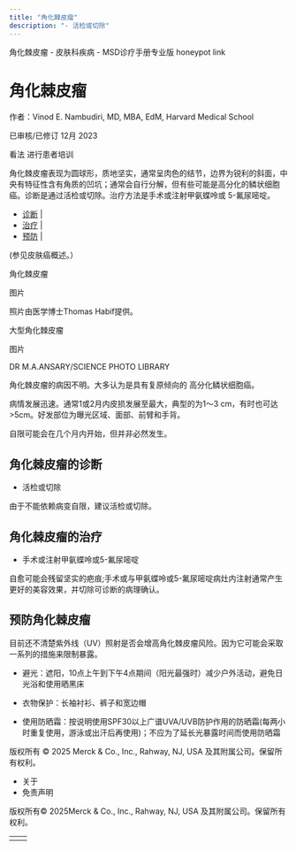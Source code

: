 ```yaml
---
title: "角化棘皮瘤"
description: "- 活检或切除"
---
```


﻿角化棘皮瘤 \- 皮肤科疾病 \- MSD诊疗手册专业版 honeypot link

# 角化棘皮瘤

作者：Vinod E. Nambudiri, MD, MBA, EdM, Harvard Medical School

已审核/已修订 12月 2023

看法 进行患者培训

角化棘皮瘤表现为圆球形，质地坚实，通常呈肉色的结节，边界为锐利的斜面，中央有特征性含有角质的凹坑；通常会自行分解，但有些可能是高分化的鳞状细胞癌。诊断是通过活检或切除。治疗方法是手术或注射甲氨蝶呤或 5-氟尿嘧啶。

- [诊断](#诊断_v21367078_zh) \|
- [治疗](#治疗_v21367084_zh) \|
- [预防](#预防_v21367090_zh) \|

(参见皮肤癌概述。）

角化棘皮瘤



图片

照片由医学博士Thomas Habif提供。

大型角化棘皮瘤



图片

DR M.A.ANSARY/SCIENCE PHOTO LIBRARY

角化棘皮瘤的病因不明。大多认为是具有复原倾向的 高分化鳞状细胞癌。

病情发展迅速。通常1或2月内皮损发展至最大，典型的为1～3 cm，有时也可达>5cm。好发部位为曝光区域、面部、前臂和手背。

自限可能会在几个月内开始，但并非必然发生。

## 角化棘皮瘤的诊断

- 活检或切除


由于不能依赖病变自限，建议活检或切除。

## 角化棘皮瘤的治疗

- 手术或注射甲氨蝶呤或5-氟尿嘧啶


自愈可能会残留坚实的疤痕;手术或与甲氨蝶呤或5-氟尿嘧啶病灶内注射通常产生更好的美容效果，并切除可诊断的病理确认。

## 预防角化棘皮瘤

目前还不清楚紫外线（UV）照射是否会增高角化棘皮瘤风险。因为它可能会采取一系列的措施来限制暴露。

- 避光：遮阳，10点上午到下午4点期间（阳光最强时）减少户外活动，避免日光浴和使用晒黑床

- 衣物保护：长袖衬衫、裤子和宽边帽

- 使用防晒霜：按说明使用SPF30以上广谱UVA/UVB防护作用的防晒霜(每两小时重复使用，游泳或出汗后再使用)；不应为了延长光暴露时间而使用防晒霜




版权所有 © 2025
Merck & Co., Inc., Rahway, NJ, USA 及其附属公司。保留所有权利。

- 关于
- 免责声明

版权所有© 2025Merck & Co., Inc., Rahway, NJ, USA 及其附属公司。保留所有权利。

|     |     |
| --- | --- |
|  |  |